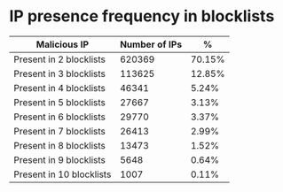 # IP presence frequency in blocklists
| Malicious IP | Number of IPs | % |
|----|----|----|
| Present in 2 blocklists | 620369 | 70.15% |
| Present in 3 blocklists | 113625 | 12.85% |
| Present in 4 blocklists | 46341 | 5.24% |
| Present in 5 blocklists | 27667 | 3.13% |
| Present in 6 blocklists | 29770 | 3.37% |
| Present in 7 blocklists | 26413 | 2.99% |
| Present in 8 blocklists | 13473 | 1.52% |
| Present in 9 blocklists | 5648 | 0.64% |
| Present in 10 blocklists | 1007 | 0.11% |
